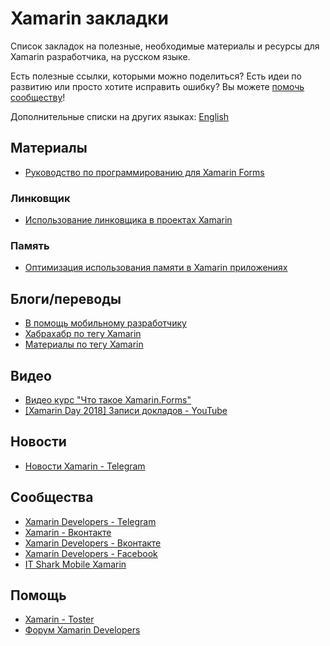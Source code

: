 # Xamarin закладки

Список закладок на полезные, необходимые материалы и ресурсы для Xamarin разработчика, на русском языке.

Есть полезные ссылки, которыми можно поделиться? Есть идеи по развитию или просто хотите исправить ошибку?
Вы можете [помочь сообществу](https://github.com/wcoder/awesome-xamarin-bookmarks/pulls)!

Дополнительные списки на других языках:  [English](/README.md)

## Материалы
* [Руководство по программированию для Xamarin Forms](https://metanit.com/sharp/xamarin/)

### Линковщик
* [Использование линковщика в проектах Xamarin](https://xamdev.ru/linking-in-xamarin/)

### Память
* [Оптимизация использования памяти в Xamarin приложениях](https://habr.com/post/330854/)

## Блоги/переводы
* [В помощь мобильному разработчику](https://xamdev.ru/)
* [Хабрахабр по тегу Xamarin](https://habrahabr.ru/search/?q=xamarin)
* [Материалы по тегу Xamarin](https://wcoder.github.io/tags/#xamarin)

## Видео
* [Видео курс "Что такое Xamarin.Forms"](https://itvdn.com/ru/video/xamarin)
* [[Xamarin Day 2018] Записи докладов - YouTube](https://www.youtube.com/playlist?list=PLVDsxiCH_PqQm01GHH7PSFTmrM2_VIUfI)

## Новости
* [Новости Xamarin - Telegram](https://t.me/xamarin_ru)

## Сообщества
* [Xamarin Developers - Telegram](https://t.me/xamarin_russia)
* [Xamarin - Вконтакте](https://vk.com/xamarin)
* [Xamarin Developers - Вконтакте](https://vk.com/xamarin_developers)
* [Xamarin Developers - Facebook](https://www.facebook.com/xamdev/)
* [IT Shark Mobile Xamarin](https://github.com/it-shark-pro/mobile-xamarin)

## Помощь
* [Xamarin - Toster](https://toster.ru/tag/xamarin/questions)
* [Форум Xamarin Developers](https://forums.xamdev.ru/)

